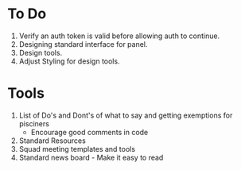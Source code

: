 # To Do

1. Verify an auth token is valid before allowing auth to continue.
1. Designing standard interface for panel.
1. Design tools.
1. Adjust Styling for design tools.

# Tools

1. List of Do's and Dont's of what to say and getting exemptions for pisciners
	* Encourage good comments in code
1. Standard Resources
1. Squad meeting templates and tools
1. Standard news board - Make it easy to read